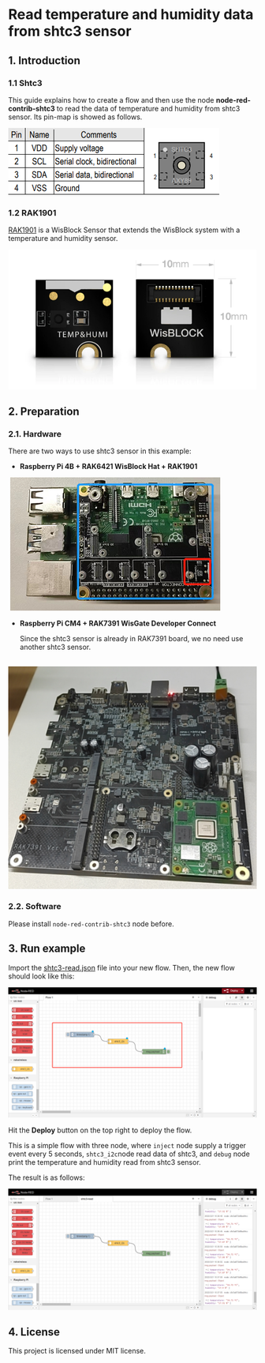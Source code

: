 # Read temperature and humidity data from shtc3 sensor

## 1. Introduction

### 1.1 Shtc3

This guide explains how to create a flow and then use the node **node-red-contrib-shtc3** to read the data of temperature and humidity  from shtc3 sensor.  Its pin-map is showed as follows.

![image-20220321100549330](assets/image-shtc3.png)

### 1.2 RAK1901

[RAK1901](https://store.rakwireless.com/products/rak1901-shtc3-temperature-humidity-sensor) is a WisBlock Sensor that extends the WisBlock system with a temperature and humidity sensor. 

![image-20220511163827917](assets/image-rak1901.png)

## 2. Preparation

### 2.1. Hardware

There are two ways to use shtc3  sensor in this example:

- **Raspberry Pi 4B  + RAK6421 WisBlock Hat +  RAK1901**

​				![image-20220511164853835](assets/image-rak6421-rak1901.png)				

- **Raspberry Pi CM4  + RAK7391 WisGate Developer Connect**

  Since the shtc3 sensor is already in RAK7391 board, we no need use another shtc3 sensor.

​					![image-20220511164240817](assets/image-rak7391.png)	

### 2.2. Software

Please install `node-red-contrib-shtc3` node before. 

## 3. Run example

Import the  [shtc3-read.json](shtc3-read.json)  file into your new flow. Then, the new flow should look like this:

![image-20220321102231319](assets/image-import-flow.png)

Hit the **Deploy** button on the top right to deploy the flow.

This is a simple flow with three node, where `inject` node supply a trigger event every 5 seconds, `shtc3_i2c`node read data of shtc3, and `debug` node print the temperature and humidity read from shtc3 sensor.

The result is as follows:

![image-20220321103758128](assets/image-flow-output.png)



## 4. License

This project is licensed under MIT license.
